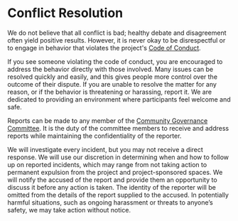 Conflict Resolution
===================

We do not believe that all conflict is bad; healthy debate and disagreement often
yield positive results. However, it is never okay to be disrespectful or to engage
in behavior that violates the project's [Code of Conduct](../../CODE_OF_CONDUCT.md).

If you see someone violating the code of conduct, you are encouraged to address
the behavior directly with those involved. Many issues can be resolved quickly and
easily, and this gives people more control over the outcome of their dispute. If
you are unable to resolve the matter for any reason, or if the behavior is
threatening or harassing, report it. We are dedicated to providing an environment
where participants feel welcome and safe.

Reports can be made to any member of the [Community Governance Committee](
../governance/README.md). It is the duty of the committee members to receive
and address reports while maintaining the confidentiality of the reporter.

We will investigate every incident, but you may not receive a direct response. We
will use our discretion in determining when and how to follow up on reported
incidents, which may range from not taking action to permanent expulsion from the
project and project-sponsored spaces. We will notify the accused of the report and
provide them an opportunity to discuss it before any action is taken. The identity
of the reporter will be omitted from the details of the report supplied to the accused.
In potentially harmful situations, such as ongoing harassment or threats to anyone’s
safety, we may take action without notice.
